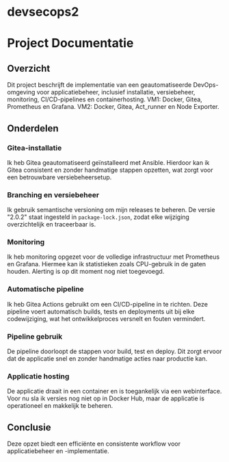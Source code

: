 # devsecops2

# Project Documentatie

## Overzicht

Dit project beschrijft de implementatie van een geautomatiseerde DevOps-omgeving voor applicatiebeheer, inclusief installatie, versiebeheer, monitoring, CI/CD-pipelines en containerhosting.
VM1: Docker, Gitea, Prometheus en Grafana.
VM2: Docker, Gitea, Act_runner en Node Exporter.

## Onderdelen

### Gitea-installatie

Ik heb Gitea geautomatiseerd geïnstalleerd met Ansible. Hierdoor kan ik Gitea consistent en zonder handmatige stappen opzetten, wat zorgt voor een betrouwbare versiebeheersetup.

### Branching en versiebeheer

Ik gebruik semantische versioning om mijn releases te beheren. De versie "2.0.2" staat ingesteld in `package-lock.json`, zodat elke wijziging overzichtelijk en traceerbaar is.

### Monitoring

Ik heb monitoring opgezet voor de volledige infrastructuur met Prometheus en Grafana. Hiermee kan ik statistieken zoals CPU-gebruik in de gaten houden. Alerting is op dit moment nog niet toegevoegd.

### Automatische pipeline

Ik heb Gitea Actions gebruikt om een CI/CD-pipeline in te richten. Deze pipeline voert automatisch builds, tests en deployments uit bij elke codewijziging, wat het ontwikkelproces versnelt en fouten vermindert.

### Pipeline gebruik

De pipeline doorloopt de stappen voor build, test en deploy. Dit zorgt ervoor dat de applicatie snel en zonder handmatige acties naar productie kan.

### Applicatie hosting

De applicatie draait in een container en is toegankelijk via een webinterface. Voor nu sla ik versies nog niet op in Docker Hub, maar de applicatie is operationeel en makkelijk te beheren.

## Conclusie

Deze opzet biedt een efficiënte en consistente workflow voor applicatiebeheer en -implementatie.
